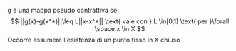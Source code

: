 g è una mappa pseudo contrattiva se 
$$
	||g(x)-g(x^*)||\leq L||x-x^*|| \text{ vale con } L \in[0,1) \text{ per }\forall \space x \in X
$$
Occorre assumere l'esistenza di un punto fisso in X chiuso